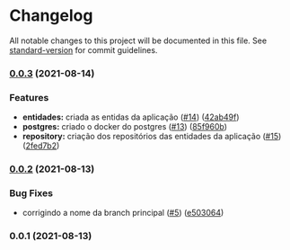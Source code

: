 # Changelog

All notable changes to this project will be documented in this file. See [standard-version](https://github.com/conventional-changelog/standard-version) for commit guidelines.

### [0.0.3](https://github.com/danielso2007/projetoblog/compare/v0.0.2...v0.0.3) (2021-08-14)


### Features

* **entidades:** criada as entidas da aplicação ([#14](https://github.com/danielso2007/projetoblog/issues/14)) ([42ab49f](https://github.com/danielso2007/projetoblog/commit/42ab49f4d3be3b8455fe5ecb7fc9e0ad674d32b6))
* **postgres:** criado o docker do postgres ([#13](https://github.com/danielso2007/projetoblog/issues/13)) ([85f960b](https://github.com/danielso2007/projetoblog/commit/85f960b4c2cb3144f3e9f2dc123b27dec5cdce47))
* **repository:** criação dos repositórios das entidades da aplicação ([#15](https://github.com/danielso2007/projetoblog/issues/15)) ([2fed7b2](https://github.com/danielso2007/projetoblog/commit/2fed7b274cd49754d51c2f2c9c8a091b2ff84f50))

### [0.0.2](https://github.com/danielso2007/projetoblog/compare/v0.0.1...v0.0.2) (2021-08-13)


### Bug Fixes

* corrigindo a nome da branch principal ([#5](https://github.com/danielso2007/projetoblog/issues/5)) ([e503064](https://github.com/danielso2007/projetoblog/commit/e5030640d8ea55cc59227ca7acbdb2abce6b1bd9))

### 0.0.1 (2021-08-13)
